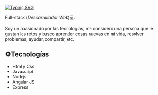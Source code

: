 [![Typing SVG](https://readme-typing-svg.demolab.com?font=Fira+Code&pause=1000&width=435&lines=The+five+boxing+wizards+jump+quickly)](https://git.io/typing-svg)

Full-stack (*Descarrollador Web*)💻.

Soy un apasionado por las tecnologías, me considero una persona que le gustan los retos y busco aprender cosas nuevas en mi vida, resolver problemas, ayudar, compartir, etc.


## ⚙️Tecnologías
- Html y Css
- Javascript
- Nodejs
- Angular JS
- Express

<!--
**ivanpachecos/ivanpachecos** is a ✨ _special_ ✨ repository because its `README.md` (this file) appears on your GitHub profile.

Here are some ideas to get you started:

- 🔭 I’m currently working on ...
- 🌱 I’m currently learning ...
- 👯 I’m looking to collaborate on ...
- 🤔 I’m looking for help with ...
- 💬 Ask me about ...
- 📫 How to reach me: ...
- 😄 Pronouns: ...
- ⚡ Fun fact: ...
-->
